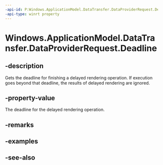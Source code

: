 ----api-id: P:Windows.ApplicationModel.DataTransfer.DataProviderRequest.Deadline
-api-type: winrt property
---<!-- Property syntaxpublic Windows.Foundation.DateTime Deadline { get; }--># Windows.ApplicationModel.DataTransfer.DataProviderRequest.Deadline## -descriptionGets the deadline for finishing a delayed rendering operation. If execution goes beyond that deadline, the results of delayed rendering are ignored.## -property-valueThe deadline for the delayed rendering operation.## -remarks## -examples## -see-also